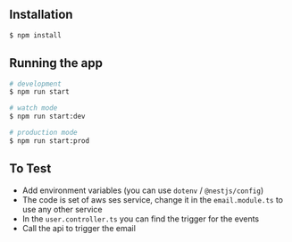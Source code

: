 ## Installation

```bash
$ npm install
```

## Running the app

```bash
# development
$ npm run start

# watch mode
$ npm run start:dev

# production mode
$ npm run start:prod
```

## To Test

- Add environment variables (you can use `dotenv` / `@nestjs/config`)
- The code is set of aws ses service, change it in the `email.module.ts` to use any other service
- In the `user.controller.ts` you can find the trigger for the events
- Call the api to trigger the email
